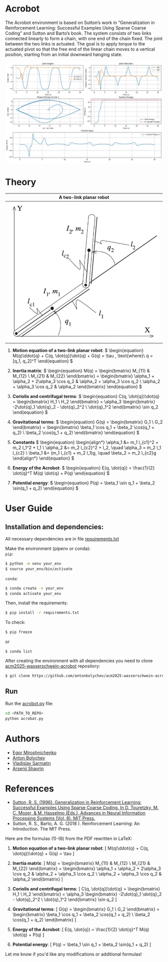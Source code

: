 # Acrobot

The Acrobot environment is based on Sutton’s work in “Generalization in Reinforcement Learning: Successful Examples Using Sparse Coarse Coding” and Sutton and Barto’s book. The system consists of two links connected linearly to form a chain, with one end of the chain fixed. The joint between the two links is actuated. The goal is to apply torque to the actuated pivot so that the free end of the linear chain moves to a vertical position, starting from an initial downward hanging state.

<!-- ![movie](https://github.com/antonbolychev/acm2025-wasserschwein-acrobot/blob/master/acrobot_animation.gif) -->

![plots](https://github.com/antonbolychev/acm2025-wasserschwein-acrobot/blob/master/plots.jpg)

# Theory

**A two-link planar robot** |
:-------------------------: |
![ ](https://github.com/antonbolychev/acm2025-wasserschwein-acrobot/blob/master/two-link_planner_robot.png)|


1. **Motion equation of a two-link planar robot**:
$
\begin{equation}
   M(q)\ddot{q} + C(q, \dot{q})\dot{q} + G(q) = \tau , \text{where}\ q = [q_1, q_2]^T
\end{equation}
$

2. **Inertia matrix**:
$
\begin{equation}
   M(q) = \begin{bmatrix} 
   M_{11} & M_{12} \\ 
   M_{21} & M_{22} 
   \end{bmatrix} = \begin{bmatrix} 
   \alpha_1 + \alpha_2 + 2\alpha_3 \cos q_2 & \alpha_2 + \alpha_3 \cos q_2 \\ 
   \alpha_2 + \alpha_3 \cos q_2 & \alpha_2 
   \end{bmatrix}
   \end{equation}
$

3. **Coriolis and centrifugal terms**:
$
\begin{equation}
   C(q, \dot{q})\dot{q} = \begin{bmatrix} 
   H_1 \\ 
   H_2 
   \end{bmatrix} = \alpha_3 \begin{bmatrix} 
   -2\dot{q}_1 \dot{q}_2 - \dot{q}_2^2 \\ 
   \dot{q}_1^2 
   \end{bmatrix} \sin q_2
   \end{equation}
$

4. **Gravitational terms**:
$
\begin{equation}
   G(q) = \begin{bmatrix} 
   G_1 \\ 
   G_2 
   \end{bmatrix} = \begin{bmatrix} 
   \beta_1 \cos q_1 + \beta_2 \cos(q_1 + q_2) \\ 
   \beta_2 \cos(q_1 + q_2) 
   \end{bmatrix}
   \end{equation}
$

5. **Constants**
$
\begin{equation}
\begin{align*}
\alpha_1 &= m_1 l_{c1}^2 + m_2 l_1^2 + I_1 \\
\alpha_2 &= m_2 l_{c2}^2 + I_2, \quad \alpha_3 = m_2 l_1 l_{c2} \\
\beta_1 &= (m_1 l_{c1} + m_2 l_1)g, \quad \beta_2 = m_2 l_{c2}g
\end{align*}
\end{equation}
$

6. **Energy of the Acrobot**:
$
\begin{equation}
   E(q, \dot{q}) = \frac{1}{2} \dot{q}^T M(q) \dot{q} + P(q)
\end{equation}
$

7. **Potential energy**:
$
\begin{equation}
   P(q) = \beta_1 \sin q_1 + \beta_2 \sin(q_1 + q_2)
\end{equation}
$



# User Guide

## Installation and dependencies:

All necessary dependencies are in file [requirements.txt](https://github.com/antonbolychev/acm2025-wasserschwein-acrobot/requirements.txt)

Make the environment (pipenv or conda): \
`pip`: 
```bash
$ python -m venv your_env
$ source your_env/bin/activate
```
`conda`: 
```bash
$ conda create -n your_env
$ conda activate your_env
```
Then, install the requirements: 
```bash
$ pip install -r requirements.txt
```

To check: 
```bash
$ pip freeze
```
or 
```
$ conda list
```

After creating the environment with all dependencies you need to clone [acm2025-wasserschwein-acrobot](https://github.com/antonbolychev/acm2025-wasserschwein-acrobot) repository:

```bash
$ git clone https://github.com/antonbolychev/acm2025-wasserschwein-acrobot
```

## Run

Run the [acrobot.py](https://github.com/antonbolychev/acm2025-wasserschwein-acrobot/acrobot.py) file:

```bash
cd <PATH_TO_REPO>
python acrobat.py
```

# Authors
* [Egor Miroshnichenko](https://github.com/Chenkomirosh)
* [Anton Bolychev](https://github.com/antonbolychev)
* [Vladislav Sarmatin](https://github.com/VladSarm)
* [Arsenii Shavrin](https://github.com/ArseniiSh)

# References
* [Sutton, R. S. (1996). Generalization in Reinforcement Learning: Successful Examples Using Sparse Coarse Coding. In D. Touretzky, M. C. Mozer, & M. Hasselmo (Eds.), Advances in Neural Information Processing Systems (Vol. 8). MIT Press.](https://proceedings.neurips.cc/paper/1995/file/8f1d43620bc6bb580df6e80b0dc05c48-Paper.pdf
)
* Sutton, R. S., Barto, A. G. (2018 ). Reinforcement Learning: An Introduction. The MIT Press.
<!-- ## Install

If you don't have uv install

```bash
curl -LsSf https://astral.sh/uv/install.sh | sh
```

then run 

```
uv run acrobot.py
``` -->


Here are the formulas (1)-(6) from the PDF rewritten in LaTeX:

1. **Motion equation of a two-link planar robot**:
   \[
   M(q)\ddot{q} + C(q, \dot{q})\dot{q} + G(q) = \tau
   \]

2. **Inertia matrix**:
   \[
   M(q) = \begin{bmatrix} 
   M_{11} & M_{12} \\ 
   M_{21} & M_{22} 
   \end{bmatrix} = \begin{bmatrix} 
   \alpha_1 + \alpha_2 + 2\alpha_3 \cos q_2 & \alpha_2 + \alpha_3 \cos q_2 \\ 
   \alpha_2 + \alpha_3 \cos q_2 & \alpha_2 
   \end{bmatrix}
   \]

3. **Coriolis and centrifugal terms**:
   \[
   C(q, \dot{q})\dot{q} = \begin{bmatrix} 
   H_1 \\ 
   H_2 
   \end{bmatrix} = \alpha_3 \begin{bmatrix} 
   -2\dot{q}_1 \dot{q}_2 - \dot{q}_2^2 \\ 
   \dot{q}_1^2 
   \end{bmatrix} \sin q_2
   \]

4. **Gravitational terms**:
   \[
   G(q) = \begin{bmatrix} 
   G_1 \\ 
   G_2 
   \end{bmatrix} = \begin{bmatrix} 
   \beta_1 \cos q_1 + \beta_2 \cos(q_1 + q_2) \\ 
   \beta_2 \cos(q_1 + q_2) 
   \end{bmatrix}
   \]

5. **Energy of the Acrobot**:
   \[
   E(q, \dot{q}) = \frac{1}{2} \dot{q}^T M(q) \dot{q} + P(q)
   \]

6. **Potential energy**:
   \[
   P(q) = \beta_1 \sin q_1 + \beta_2 \sin(q_1 + q_2)
   \]

Let me know if you'd like any modifications or additional formulas!

